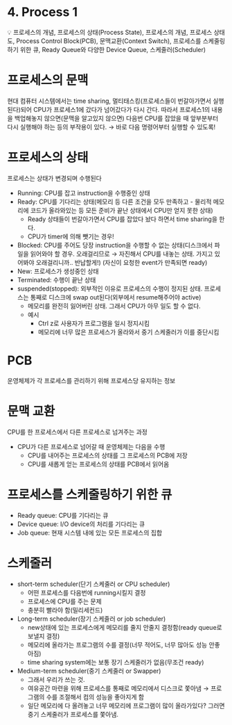 # 4. Process 1

<aside>
💡 프로세스의 개념, 프로세스의 상태(Process State), 프로세스의 개념, 프로세스 상태도, Process Control Block(PCB), 문맥교환(Context Switch), 프로세스를 스케줄링하기 위한 큐, Ready Queue와 다양한 Device Queue, 스케줄러(Scheduler)

</aside>

# 프로세스의 문맥

현대 컴퓨터 시스템에서는 time sharing, 멀티태스킹(프로세스들이 번갈아가면서 실행된다)되어 CPU가 프로세스1에 갔다가 넘어갔다가 다시 간다. 따라서 프로세스1의 내용을 백업해놓지 않으면(문맥을 알고있지 않으면) 다음번 CPU를 잡았을 때 앞부분부터 다시 실행해야 하는 등의 부작용이 있다. → 바로 다음 명령어부터 실행할 수 있도록!

# 프로세스의 상태

프로세스는 상태가 변경되며 수행된다

- Running: CPU를 잡고 instruction을 수행중인 상태
- Ready: CPU를 기다리는 상태(메모리 등 다른 조건을 모두 만족하고 - 물리적 메모리에 코드가 올라와있는 등 모든 준비가 끝난 상태에서 CPU만 얻지 못한 상태)
    - Ready 상태들이 번갈아가면서 CPU를 잡았다 놨다 하면서 time sharing을 한다.
    - CPU가 timer에 의해 뺏기는 경우!
- Blocked: CPU를 주어도 당장 instruction을 수행할 수 없는 상태(디스크에서 파일을 읽어와야 할 경우. 오래걸리므로 → 자진해서 CPU를 내놓는 상태. 가지고 있어봐야 오래걸리니까.. 반납할게!) (자신이 요청한 event가 만족되면 ready)
- New: 프로세스가 생성중인 상태
- Terminated: 수행이 끝난 상태
- suspended(stopped): 외부적인 이유로 프로세스의 수행이 정지된 상태. 프로세스는 통째로 디스크에 swap out된다(외부에서 resume해주어야 active)
    - 메모리를 완전히 잃어버린 상태. 그래서 CPU가 아무 일도 할 수 없다.
    - 예시
        - Ctrl z로 사용자가 프로그램을 일시 정지시킴
        - 메모리에 너무 많은 프로세스가 올라와서 중기 스케줄러가 이를 중단시킴

# PCB

운영체제가 각 프로세스를 관리하기 위해 프로세스당 유지하는 정보

# 문맥 교환

CPU를 한 프로세스에서 다른 프로세스로 넘겨주는 과정

- CPU가 다른 프로세스로 넘어갈 때 운영체제는 다음을 수행
    - CPU를 내어주는 프로세스의 상태를 그 프로세스의 PCB에 저장
    - CPU를 새롭게 얻는 프로세스의 상태를 PCB에서 읽어옴

# 프로세스를 스케줄링하기 위한 큐

- Ready queue: CPU를 기다리는 큐
- Device queue: I/O device의 처리를 기다리는 큐
- Job queue: 현재 시스템 내에 있는 모든 프로세스의 집합

# 스케줄러

- short-term scheduler(단기 스케줄러 or CPU scheduler)
    - 어떤 프로세스를 다음번에 running시킬지 결정
    - 프로세스에 CPU를 주는 문제
    - 충분히 빨라야 함(밀리세컨드)
- Long-term scheduler(장기 스케줄러 or job scheduler)
    - new상태에 있는 프로세스에게 메모리를 줄지 안줄지 결정함(ready queue로 보낼지 결정)
    - 메모리에 올라가는 프로그램의 수를 결정(너무 적어도, 너무 많아도 성능 안좋아짐)
    - time sharing system에는 보통 장기 스케줄러가 없음(무조건 ready)
- Medium-term scheduler(중기 스케줄러 or Swapper)
    - 그래서 우리가 쓰는 것.
    - 여유공간 마련을 위해 프로세스를 통째로 메모리에서 디스크로 쫓아냄 → 프로그램의 수를 조절해서 컴의 성능을 좋아지게 함
    - 일단 메모리에 다 올려놓고 너무 메모리에 프로그램이 많이 올라가있다? 그러면 중기 스케줄러가 프로세스를 쫓아냄.